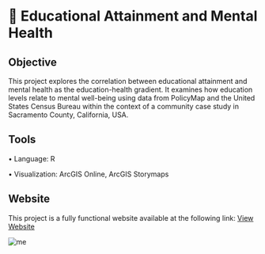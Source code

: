 # 🧠 Educational Attainment and Mental Health
## Objective <br>
This project explores the correlation between educational attainment and mental health as the education-health gradient. It examines how education levels relate to mental well-being using data from PolicyMap and the United States Census Bureau within the context of a community case study in Sacramento County, California, USA. <p>
## Tools <br>
• Language: R <p>
• Visualization: ArcGIS Online, ArcGIS Storymaps <p>
## Website <br>
This project is a fully functional website available at the following link: [View Website](https://arcg.is/0LeCqz) <p>
![me](https://github.com/redefiningvicky/Educational-Attainment-and-Mental-Health/blob/main/Educational%20Attainment%20and%20Mental%20Health.gif)
